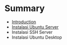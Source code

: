 # Summary

* [Introduction](README.md)
* [Instalasi Ubuntu Server](instalasi-ubuntu-server.md)
* Instalasi SSH Server
* Instalasi Ubuntu Desktop

